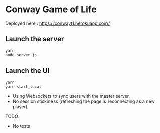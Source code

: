 
# Conway Game of Life

Deployed here : https://conwayt1.herokuapp.com/

## Launch the server

```
yarn
node server.js
```

## Launch the UI

```
yarn
yarn start_local
```

- Using Websockets to sync users with the master server.
- No session stickiness (refreshing the page is reconnecting as a new player).

TODO :
- No tests

